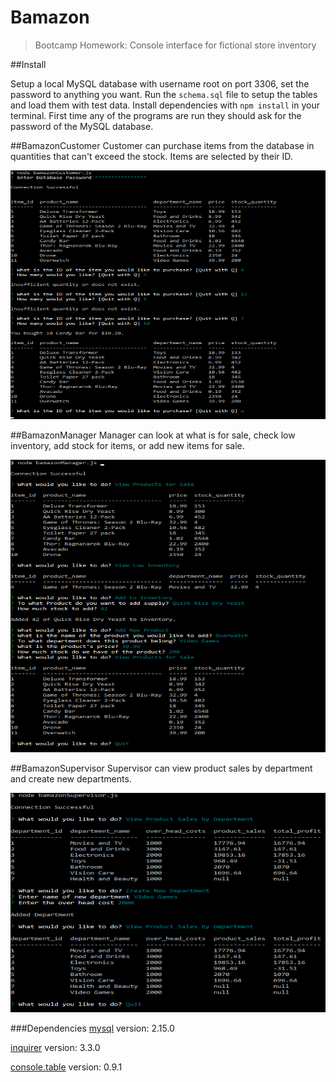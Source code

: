 # Bamazon

>Bootcamp Homework: Console interface for fictional store inventory

##Install

Setup a local MySQL database with username root on port 3306, set the password to anything you want. Run the `schema.sql` file to setup the tables and load them with test data. Install dependencies with `npm install` in your terminal. First time any of the programs are run they should ask for the password of the MySQL database.  

##BamazonCustomer
Customer can purchase items from the database in quantities that can't exceed the stock. Items are selected by their ID.

![Customer](./customer.PNG "Customer")

##BamazonManager
Manager can look at what is for sale, check low inventory, add stock for items, or add new items for sale.

![Manager](./manager.PNG "Manager")

##BamazonSupervisor
Supervisor can view product sales by department and create new departments. 

![Supervisor](./supervisor.PNG "Supervisor")


###Dependencies
[mysql](https://www.npmjs.com/package/mysql) version: 2.15.0

[inquirer](https://www.npmjs.com/package/inquirer) version: 3.3.0

[console.table](https://www.npmjs.com/package/console.table) version: 0.9.1